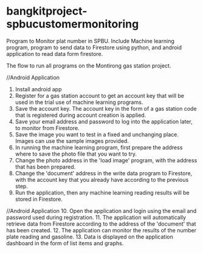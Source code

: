 # bangkitproject-spbucustomermonitoring
Program to Monitor plat number in SPBU. Include Machine learning program, program to send data to Firestore using python, and android application to read data form firestore.

The flow to run all programs on the Montirong gas station project.

//Android Application
1. Install android app
2. Register for a gas station account to get an account key that will be used in the trial use of machine learning programs.
3. Save the account key. The account key in the form of a gas station code that is registered during account creation is applied.
4. Save your email address and password to log into the application later, to monitor from Firestore.
6. Save the image you want to test in a fixed and unchanging place. Images can use the sample images provided.
7. In running the machine learning program, first prepare the address where to save the photo file that you want to try.
8. Change the photo address in the 'load image' program, with the address that has been prepared.
9. Change the 'document' address in the write data program to Firestore, with the account key that you already have according to the previous step.
10. Run the application, then any machine learning reading results will be stored in Firestore.

//Android Application
10. Open the application and login using the email and password used during registration.
11. The application will automatically retrieve data from Firestore according to the address of the 'document' that has been created.
12. The application can monitor the results of the number plate reading and gasoline.
13. Data is displayed on the application dashboard in the form of list items and graphs.
